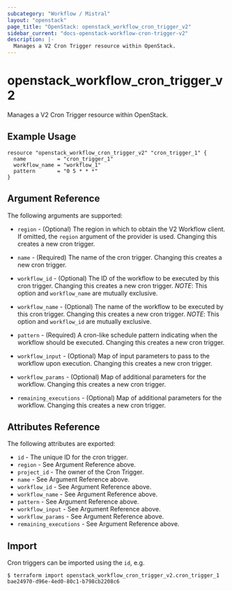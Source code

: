 ```yaml
---
subcategory: "Workflow / Mistral"
layout: "openstack"
page_title: "OpenStack: openstack_workflow_cron_trigger_v2"
sidebar_current: "docs-openstack-workflow-cron-trigger-v2"
description: |-
  Manages a V2 Cron Trigger resource within OpenStack.
---
```


# openstack\_workflow\_cron\_trigger\_v2

Manages a V2 Cron Trigger resource within OpenStack.

## Example Usage

```hcl
resource "openstack_workflow_cron_trigger_v2" "cron_trigger_1" {
  name          = "cron_trigger_1"
  workflow_name = "workflow_1"
  pattern       = "0 5 * * *"
}
```

## Argument Reference

The following arguments are supported:

* `region` - (Optional) The region in which to obtain the V2 Workflow client.
    If omitted, the `region` argument of the provider is used. Changing this
    creates a new cron trigger.

* `name` - (Required) The name of the cron trigger. Changing this creates a new
    cron trigger.

* `workflow_id` - (Optional) The ID of the workflow to be executed by this cron
    trigger. Changing this creates a new cron trigger.
    _NOTE_: This option and `workflow_name` are mutually exclusive.

* `workflow_name` - (Optional) The name of the workflow to be executed by this cron
    trigger. Changing this creates a new cron trigger.
    _NOTE_: This option and `workflow_id` are mutually exclusive.

* `pattern` - (Required) A cron-like schedule pattern indicating when the
    workflow should be executed. Changing this creates a new cron trigger.

* `workflow_input` - (Optional) Map of input parameters to pass to the workflow
    upon execution. Changing this creates a new cron trigger.

* `workflow_params` - (Optional) Map of additional parameters for the workflow.
    Changing this creates a new cron trigger.

* `remaining_executions` - (Optional) Map of additional parameters for the workflow.
    Changing this creates a new cron trigger.

## Attributes Reference

The following attributes are exported:

* `id` - The unique ID for the cron trigger.
* `region` - See Argument Reference above.
* `project_id` - The owner of the Cron Trigger.
* `name` - See Argument Reference above.
* `workflow_id` - See Argument Reference above.
* `workflow_name` - See Argument Reference above.
* `pattern` - See Argument Reference above.
* `workflow_input` - See Argument Reference above.
* `workflow_params` - See Argument Reference above.
* `remaining_executions` - See Argument Reference above.

## Import

Cron triggers can be imported using the `id`, e.g.

```
$ terraform import openstack_workflow_cron_trigger_v2.cron_trigger_1 bae24970-d96e-4ed0-80c1-b798cb2208c6
```

